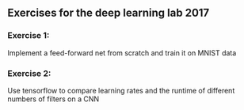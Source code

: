 ## Exercises for the deep learning lab 2017 ## 
### Exercise 1: ###
Implement a feed-forward net from scratch and train it on MNIST data
### Exercise 2: ###
Use tensorflow to compare learning rates and the runtime of different numbers of filters on a CNN
